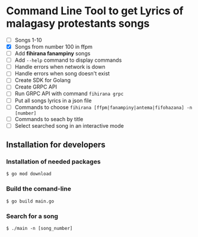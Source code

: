 # Command Line Tool to get Lyrics of malagasy protestants songs

- [ ] Songs 1-10
- [x] Songs from number 100 in ffpm
- [ ] Add <b>fihirana fanampiny</b> songs
- [ ] Add `--help` command to display commands
- [ ] Handle errors when network is down
- [ ] Handle errors when song doesn't exist
- [ ] Create SDK for Golang
- [ ] Create GRPC API
- [ ] Run GRPC API with command ``fihirana grpc``
- [ ] Put all songs lyrics in a json file
- [ ] Commands to choose `fihirana [ffpm|fanampiny|antema|fifohazana] -n [number]`
- [ ] Commands to seach by title
- [ ] Select searched song in an interactive mode

## Installation for developers

### Installation of needed packages
```
$ go mod download    
```

### Build the comand-line
```
$ go build main.go
```

### Search for a song
```
$ ./main -n [song_number]
```
